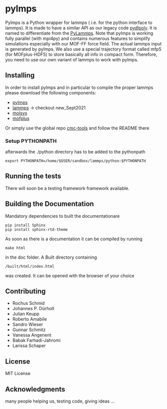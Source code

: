 # pylmps

Pylmps is a Python wrapper for lammps ( i.e. for the python interface to lammps). It is made to have a similar API as our legacy code [pydlpoly](https://github.com/MOFplus/pydlpoly). It is named to differentiate from the [PyLammps](https://docs.lammps.org/Howto_pylammps.html). 
Note that pylmps is working fully parallel (with mpi4py) and contains numerous features to simplify simulations especially with our MOF-FF force field. The actual lammps input is generated by pylmps. We also use a special trajectory format called mfp5 (for MOFplus-HDF5) to store basically all info in compact form. Therefore, you need to use our own variant of lammps to work with pylmps. 


## Installing

In order to install pylmps and in particular to compile the proper lammps please download the following components:

- [pylmps](https://github.com/MOFplus/pylmps_rel)
- [lammps](https://github.com/MOFplus/lammps) -> checkout new_Sept2021
- [molsys](https://github.com/MOFplus/molsys_rel)
- [mofplus](https://github.com/MOFplus/mofplus_rel)

Or simply use the global repo [cmc-tools](https://github.com/MOFplus/cmc-tools) and follow the README there

### Setup PYTHONPATH

afterwards the ./python directory has to be added to the pythonpath
```
export PYTHONPATH=/home/$USER/sandbox/lammps/python:$PYTHONPATH
```

## Running the tests

There will soon be a testing framework framework available.

## Building the Documentation
Mandatory dependencies to built the documentationare
```
pip install Sphinx
pip install sphinx-rtd-theme
```

As soon as there is a documentation it can be compiled by running
```
make html
```
in the doc folder.
A Built directory containing
```
/built/html/index.html 
```
was created. It can be opened with the browser of your choice



## Contributing

- Rochus Schmid
- Johannes P. Dürholt
- Julian Keupp
- Roberto Amabile
- Sandro Wieser
- Gunnar Schmitz
- Vanessa Angenent
- Babak Farhadi-Jahromi
- Larissa Schaper

## License

MIT License

## Acknowledgments

many people helping us, testing code, giving ideas ...
